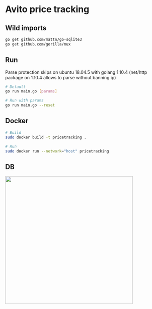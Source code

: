 # Avito price tracking

## Wild imports
```bash
go get github.com/mattn/go-sqlite3
go get github.com/gorilla/mux
```

## Run
Parse protection skips on ubuntu 18.04.5 with golang 1.10.4 (net/http package on 1.10.4 allows to parse without banning ip)
```bash
# Default
go run main.go [params]

# Run with params
go run main.go --reset
```

## Docker
```bash
# Build
sudo docker build -t pricetracking .

# Run
sudo docker run --network="host" pricetracking
```

## DB
[<img src="https://live.staticflickr.com/65535/50482812081_682806a9ef_c.jpg" width=405>](https://live.staticflickr.com/65535/50482812081_682806a9ef_c.jpg)
